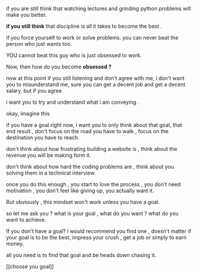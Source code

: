 if you are still think that watching lectures and grinding python problems
will make you better.

**if you still think** that discipline is all it takes to become the best .

if you force yourself to work or solve problems.
you can never beat the person who just wants too.

YOU cannot beat this guy who is just obsessed to work.

Now, then how do you become **obsessed ?**

now at this point if you still listening and don't agree with me, i don't want you to misunderstand me, sure you can get a decent job and get a decent salary, but if you agree  

i want you to try and understand what i am conveying .

okay, imagine this 

if you have a goal right now, i want you to only think about that goal, that end result , don't focus on the road you have to walk , focus on the destination you have to reach. 

don't think about how frustrating building a website is , think about the revenue you will be making form it.

don't think about how hard the coding problems are , think about you solving them in a technical interview.

once you do this enough , you start to love the process , you don't need motivation , you don't feel like giving up, you actually want it.  

But obviously , this mindset won't work unless you have a goal.

so let me ask you ? what is your goal , what do you want ? what do you want to achieve. 

If you don't have a goal? i would recommend you find one , doesn't matter if your goal is to be the best, impress your crush , get a job or simply to earn money.  

all you need is to find that goal and be heads down chasing it.

[[choose you goal]]